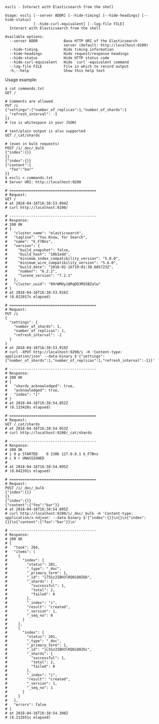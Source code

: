 
    escli - Interact with Elasticsearch from the shell

    Usage: escli [--server ADDR] [--hide-timing] [--hide-headings] [--hide-status]
                 [--hide-curl-equivalent] [--log-file FILE]
      Interact with Elasticsearch from the shell

    Available options:
      --server ADDR            Base HTTP URI of the Elasticsearch
                               server (default: http://localhost:9200)
      --hide-timing            Hide timing information
      --hide-headings          Hide request/response headings
      --hide-status            Hide HTTP status code
      --hide-curl-equivalent   Hide `curl`-equivalent command
      --log-file FILE          File in which to record output
      -h,--help                Show this help text

Usage example:

    $ cat commands.txt 
    GET /

    # Comments are allowed
    PUT /i
    {"settings":{"number_of_replicas":1,"number_of_shards":1
    , "refresh_interval": -1
    }}
    # (so is whitespace in your JSON)

    # text/plain output is also supported
    GET /_cat/shards

    # (even in bulk requests)
    POST /i/_doc/_bulk
    {"index":{}}
    {}
    {"index":{}}
    {"content":{
      "foo":"bar"
    }}
    $ escli < commands.txt 
    # Server URI: http://localhost:9200

    # ========================================
    # Request: 
    GET /
    # at 2018-04-16T16:38:53.894Z
    # curl http://localhost:9200/

    # ----------------------------------------
    # Response: 
    # 200 OK
    # {
    #   "cluster_name": "elasticsearch",
    #   "tagline": "You Know, for Search",
    #   "name": "k_F7Bns",
    #   "version": {
    #     "build_snapshot": false,
    #     "build_hash": "10b1edd",
    #     "minimum_index_compatibility_version": "5.0.0",
    #     "minimum_wire_compatibility_version": "5.6.0",
    #     "build_date": "2018-02-16T19:01:30.685723Z",
    #     "number": "6.2.2",
    #     "lucene_version": "7.2.1"
    #   },
    #   "cluster_uuid": "09rWMOyiQRqDD3MS5BZalw"
    # }
    # at 2018-04-16T16:38:53.916Z
    # (0.022017s elapsed)

    # ========================================
    # Request: 
    PUT /i
    {
      "settings": {
        "number_of_shards": 1,
        "number_of_replicas": 1,
        "refresh_interval": -1
      }
    }
    # at 2018-04-16T16:38:53.919Z
    # curl -XPUT http://localhost:9200/i -H 'Content-type: application/json' --data-binary $'{"settings":{"number_of_shards":1,"number_of_replicas":1,"refresh_interval":-1}}'

    # ----------------------------------------
    # Response: 
    # 200 OK
    # {
    #   "shards_acknowledged": true,
    #   "acknowledged": true,
    #   "index": "i"
    # }
    # at 2018-04-16T16:38:54.052Z
    # (0.133428s elapsed)

    # ========================================
    # Request: 
    GET /_cat/shards
    # at 2018-04-16T16:38:54.053Z
    # curl http://localhost:9200/_cat/shards

    # ----------------------------------------
    # Response: 
    # 200 OK
    # i 0 p STARTED    0 230b 127.0.0.1 k_F7Bns
    # i 0 r UNASSIGNED                  
    # 
    # at 2018-04-16T16:38:54.095Z
    # (0.042391s elapsed)

    # ========================================
    # Request: 
    POST /i/_doc/_bulk
    {"index":{}}
    {}
    {"index":{}}
    {"content":{"foo":"bar"}}
    # at 2018-04-16T16:38:54.095Z
    # curl http://localhost:9200/i/_doc/_bulk -H 'Content-type: application/x-ndjson' --data-binary $'{"index":{}}\n{}\n{"index":{}}\n{"content":{"foo":"bar"}}\n'

    # ----------------------------------------
    # Response: 
    # 200 OK
    # {
    #   "took": 204,
    #   "items": [
    #     {
    #       "index": {
    #         "status": 201,
    #         "_type": "_doc",
    #         "_primary_term": 1,
    #         "_id": "i75Sz2IBH3lRQ0iQ0Z6b",
    #         "_shards": {
    #           "successful": 1,
    #           "total": 2,
    #           "failed": 0
    #         },
    #         "_index": "i",
    #         "result": "created",
    #         "_version": 1,
    #         "_seq_no": 0
    #       }
    #     },
    #     {
    #       "index": {
    #         "status": 201,
    #         "_type": "_doc",
    #         "_primary_term": 1,
    #         "_id": "jL5Sz2IBH3lRQ0iQ0Z6c",
    #         "_shards": {
    #           "successful": 1,
    #           "total": 2,
    #           "failed": 0
    #         },
    #         "_index": "i",
    #         "result": "created",
    #         "_version": 1,
    #         "_seq_no": 1
    #       }
    #     }
    #   ],
    #   "errors": false
    # }
    # at 2018-04-16T16:38:54.308Z
    # (0.212651s elapsed)


